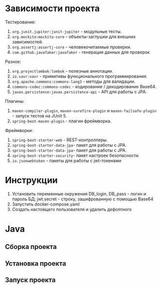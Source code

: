 # Зависимости проекта

Тестирование:
1. `org.junit.jupiter:junit-jupiter` - модульные тесты.
2. `org.mockito:mockito-core` - объекты-заглушки для внешних зависимостей.
3. `org.assertj:assertj-core` - человекочитаемые проверки.
4. `com.github.javafaker:javafaker` - генерация данных для проверок

Разное:
1. `org.projectlombok:lombok` - полезные аннотации.
2. `io.vavr:vavr` - примитивы функционального программирования.
3. `org.apache.commons:commons-lang3` - методы для валидации.
4. `commons-codec:commons-codec` - кодирование / декодирование Base64.
5. `javax.persistence:javax.persistence-api` - API для работы с JPA. 

Плагины:
1. `maven-compiler-plugin`, `maven-surefire-plugin` и `maven-failsafe-plugin` - запуск тестов на JUnit 5.
2. `spring-boot-maven-plugin` - плагин фреймворка.

Фреймворки:
1. `spring-boot-starter-web` - REST-контроллеры.
2. `spring-boot-starter-data-jpa`- пакет для работы с JPA.
3. `spring-boot-starter-data-jpa`- пакет для работы с JPA.
4. `spring-boot-starter-security`- пакет настроек безопасности. 
5. `io.jsonwebtoken` - пакеты для работы с jwt-токенами

# Инструкции
1. Установить переменные окружения DB_login, DB_pass - логин и пароль БД; jwt.secret - 
строку, зашифрованную с помощью Base64
2. Запустить docker-compose.yaml
3. Создать настоящего пользователя и удалить дефолтного
# Java

## Сборка проекта

## Установка проекта

## Запуск проекта
